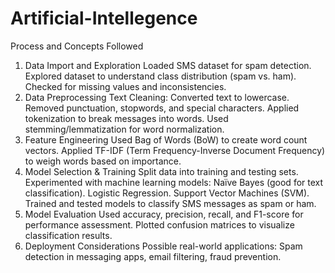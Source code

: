 # Artificial-Intellegence
Process and Concepts Followed
1. Data Import and Exploration
Loaded SMS dataset for spam detection.
Explored dataset to understand class distribution (spam vs. ham).
Checked for missing values and inconsistencies.
2. Data Preprocessing
Text Cleaning:
Converted text to lowercase.
Removed punctuation, stopwords, and special characters.
Applied tokenization to break messages into words.
Used stemming/lemmatization for word normalization.
3. Feature Engineering
Used Bag of Words (BoW) to create word count vectors.
Applied TF-IDF (Term Frequency-Inverse Document Frequency) to weigh words based on importance.
4. Model Selection & Training
Split data into training and testing sets.
Experimented with machine learning models:
Naïve Bayes (good for text classification).
Logistic Regression.
Support Vector Machines (SVM).
Trained and tested models to classify SMS messages as spam or ham.
5. Model Evaluation
Used accuracy, precision, recall, and F1-score for performance assessment.
Plotted confusion matrices to visualize classification results.
6. Deployment Considerations
Possible real-world applications: Spam detection in messaging apps, email filtering, fraud prevention.

